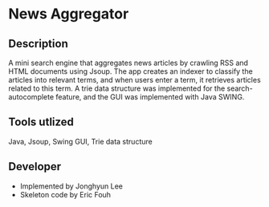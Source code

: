 # News Aggregator

## Description
A mini search engine that aggregates news articles by crawling RSS and HTML documents using Jsoup. The app creates an indexer to classify the articles into relevant terms, and when users enter a term, it retrieves articles related to this term. A trie data structure was implemented for the search-autocomplete feature, and the GUI was implemented with Java SWING.

## Tools utlized
Java, Jsoup, Swing GUI, Trie data structure

## Developer
* Implemented by Jonghyun Lee
* Skeleton code by Eric Fouh
